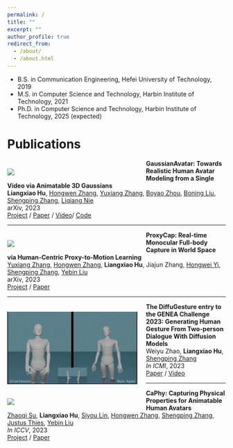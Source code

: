 ```yaml
---
permalink: /
title: ""
excerpt: ""
author_profile: true
redirect_from: 
  - /about/
  - /about.html
---
```


* B.S. in Communication Engineering, Hefei University of Technology, 2019
* M.S. in Computer Science and Technology, Harbin Institute of Technology, 2021
* Ph.D. in Computer Science and Technology, Harbin Institute of Technology, 2025 (expected)



Publications
======

<img align="left" src="../images/gaussianavatar.gif" width="300"  style="padding-right: 20px;padding-top: 20px"/>

<b>GaussianAvatar: Towards Realistic Human Avatar Modeling from a Single Video via Animatable 3D Gaussians</b><br>
<b>Liangxiao Hu</b>, [Hongwen Zhang](https://zhanghongwen.cn/), [Yuxiang Zhang](https://zhangyux15.github.io/), [Boyao Zhou](https://morpheo.inrialpes.fr/people/zhou/), [Boning Liu](), [Shengping Zhang](http://homepage.hit.edu.cn/zhangshengping), [Liqiang Nie](https://liqiangnie.github.io/)<br>
arXiv,  2023<br>
[<i class="fas fa-fw fa-globe"></i>Project](https://huliangxiao.github.io/GaussianAvatar) /
[<i class="fas fa-fw fa-file-pdf"></i>Paper](https://arxiv.org/pdf/2312.02134.pdf) /
[<i class="fas fa-fw fa-video"></i>Video](https://www.youtube.com/watch?v=a4g8Z9nCF-k)/
[<i class="fab fa-fw fa-github fa-github"></i>Code](https://github.com/huliangxiao/GaussianAvatar)<br>

---

<img align="left" src="../images/proxycap.gif" width="300px"  style= "padding-right: 20px;padding-top: 20px">

<b>ProxyCap: Real-time Monocular Full-body Capture in World Space via Human-Centric Proxy-to-Motion Learning</b><br>
[Yuxiang Zhang](https://zhangyux15.github.io/), [Hongwen Zhang](https://hongwenzhang.github.io/), <b>Liangxiao Hu</b>, Jiajun Zhang, [Hongwei Yi](https://xyyhw.top/), [Shengping Zhang](http://homepage.hit.edu.cn/zhangshengping), [Yebin Liu](http://www.liuyebin.com/)<br>
arXiv,  2023<br>
[<i class="fas fa-fw fa-globe"></i>Project](https://zhangyux15.github.io/ProxyCapV2/) /
[<i class="fas fa-fw fa-file-pdf"></i>Paper](https://arxiv.org/pdf/2307.01200.pdf)<br>

---

<img align="left" src="../images/diffugesture.gif" width="300"  style="padding-right: 20px;padding-top: 20px"/>

<b>The DiffuGesture entry to the GENEA Challenge 2023: Generating Human Gesture From Two-person Dialogue With Diffusion Models</b><br>
Weiyu Zhao, <b>Liangxiao Hu</b>, [Shengping Zhang](http://homepage.hit.edu.cn/zhangshengping)<br>
*In ICMI*, 2023<br>
[<i class="fas fa-fw fa-file-pdf"></i>Paper](https://openreview.net/forum?id=swc28UDR8Wk) /
[<i class="fas fa-fw fa-video"></i>Video](https://www.youtube.com/watch?v=pFpZceVLpck)<br>


---

<img align="left" src="../images/CaPhy.gif" width="300"  style="padding-right: 20px;padding-top: 20px"/>

<b>CaPhy: Capturing Physical Properties for Animatable Human Avatars</b><br>
[Zhaoqi Su](https://suzhaoqi.github.io/), <b>Liangxiao Hu</b>, [Siyou Lin](https://jsnln.github.io/), [Hongwen Zhang](https://hongwenzhang.github.io/), [Shengping Zhang](http://homepage.hit.edu.cn/zhangshengping), [Justus Thies](https://justusthies.github.io/), [Yebin Liu](http://www.liuyebin.com/)<br>
*In ICCV*, 2023<br>
[<i class="fas fa-fw fa-globe"></i>Project](https://suzhaoqi.github.io/projects/CaPhy/) /
[<i class="fas fa-fw fa-file-pdf"></i>Paper](https://arxiv.org/abs/2308.05925)<br>


